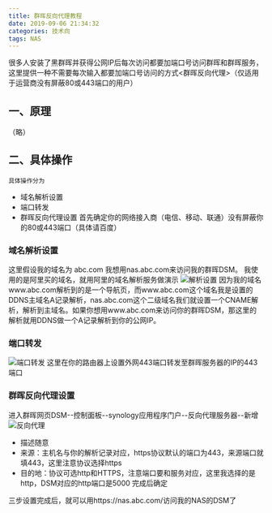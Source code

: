 ```yaml
---
title: 群晖反向代理教程
date: 2019-09-06 21:34:32
categories: 技术向
tags: NAS
---
```

很多人安装了黑群晖并获得公网IP后每次访问都要加端口号访问群晖和群晖服务，这里提供一种不需要每次输入都要加端口号访问的方式<群晖反向代理>（仅适用于运营商没有屏蔽80或443端口的用户）
<!--more-->
## 一、原理
（略）
## 二、具体操作
    具体操作分为
+ 域名解析设置
+ 端口转发
+ 群晖反向代理设置
首先确定你的网络接入商（电信、移动、联通）没有屏蔽你的80或443端口（具体请百度）
### 域名解析设置
这里假设我的域名为 abc.com 我想用nas.abc.com来访问我的群晖DSM。
我使用的是阿里买的域名，就用阿里的域名解析服务做演示
![解析设置](http://pw9qgbqkb.bkt.clouddn.com/CNAME%E8%AE%BE%E7%BD%AE.png)
因为我的域名www.abc.com解析到的是一个导航页，而www.abc.com这个域名我是设置的DDNS主域名A记录解析，nas.abc.com这个二级域名我们就设置一个CNAME解析，解析到主域名。如果你想用www.abc.com来访问你的群晖DSM，那这里的解析就用DDNS做一个A记录解析到你的公网IP。
### 端口转发
![端口转发](http://pw9qgbqkb.bkt.clouddn.com/%E7%AB%AF%E5%8F%A3%E6%98%A0%E5%B0%84.png)
这里在你的路由器上设置外网443端口转发至群晖服务器的IP的443端口
### 群晖反向代理设置
进入群晖网页DSM--控制面板--synology应用程序门户--反向代理服务器--新增
![反向代理](http://pw9qgbqkb.bkt.clouddn.com/%E5%8F%8D%E5%90%91%E4%BB%A3%E7%90%86%E8%AE%BE%E7%BD%AE.png)
+ 描述随意
+ 来源：主机名与你的解析记录对应，https协议默认的端口为443，来源端口就填443，这里注意协议选择https
+ 目的地：协议可选http和HTTPS，注意端口要和服务对应，这里我选择的是http，DSM对应的http端口是5000
完成后确定

三步设置完成后，就可以用https://nas.abc.com/访问我的NAS的DSM了